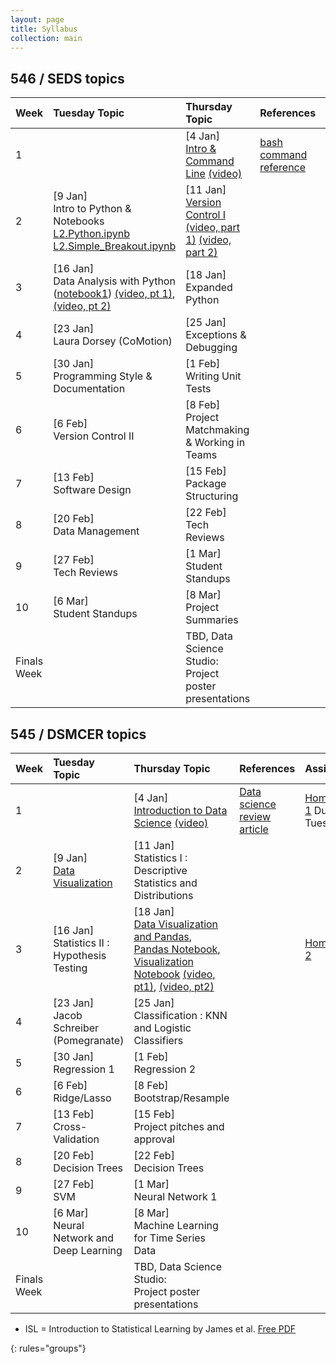 ```yaml
---
layout: page
title: Syllabus
collection: main
---
```


## 546 / SEDS topics

| Week  | Tuesday Topic | Thursday Topic | References | Assignment |
|:------------|:-------------|:----------------|:-------------------|:-------------|
|1| | [4 Jan] <br>[Intro & Command Line](https://github.com/UWDIRECT/UWDIRECT.github.io/blob/master/Wi18_content/SEDS/L1.Intro_Command_Line.pptx?raw=true) [(video)](https://uw.hosted.panopto.com/Panopto/Pages/Viewer.aspx?id=012e38eb-2601-4d51-b338-a85e0172fb98) | [bash command reference](https://github.com/UWDIRECT/UWDIRECT.github.io/raw/master/Wi18_content/SEDS/CSE%20390%20Bash%20Command%20Reference.pdf) | |
|2| [9 Jan] <br> Intro to Python & Notebooks<br>[L2.Python.ipynb](https://raw.githubusercontent.com/UWDIRECT/UWDIRECT.github.io/master/Wi18_content/SEDS/L2.Python.ipynb)<br>[L2.Simple_Breakout.ipynb](https://raw.githubusercontent.com/UWDIRECT/UWDIRECT.github.io/master/Wi18_content/SEDS/L2.Simple_Breakout.ipynb) | [11 Jan] <br> [Version Control I](https://github.com/UWDIRECT/UWDIRECT.github.io/blob/master/Wi18_content/SEDS/L3.Version_Control_p2.pptx?raw=true) [(video, part 1)](https://uw.hosted.panopto.com/Panopto/Pages/Viewer.aspx?id=32ca4b50-7ac0-45c5-8148-a865014267f4) [(video, part 2)](https://uw.hosted.panopto.com/Panopto/Pages/Viewer.aspx?id=8d926a52-95f5-499f-bce4-a865017340af) | | |
|3| [16 Jan] <br> Data Analysis with Python ([notebook1](https://raw.githubusercontent.com/UWDIRECT/UWDIRECT.github.io/master/Wi18_content/SEDS/L4.Procedural_Python.ipynb)) [(video, pt 1)](https://uw.hosted.panopto.com/Panopto/Pages/Viewer.aspx?id=5a8606e1-f19f-4856-8bc3-a86a0142b91a), [(video, pt 2)](https://uw.hosted.panopto.com/Panopto/Pages/Viewer.aspx?id=36370308-22c1-46d4-ada0-a86a01737839) | [18 Jan] <br> Expanded Python | | [Homework 1](https://classroom.github.com/a/Rd35Sn1m), [Homework 2](https://classroom.github.com/a/CQbe6UhF)
|4| [23 Jan] <br> Laura Dorsey (CoMotion) | [25 Jan] <br> Exceptions & Debugging | |
|5| [30 Jan] <br> Programming Style & Documentation | [1 Feb] <br> Writing Unit Tests| |
|6| [6 Feb] <br> Version Control II | [8 Feb] <br> Project Matchmaking & Working in Teams | |
|7| [13 Feb] <br> Software Design | [15 Feb] <br> Package Structuring | |
|8| [20 Feb] <br> Data Management | [22 Feb] <br> Tech Reviews | |
|9| [27 Feb] <br> Tech Reviews | [1 Mar] <br> Student Standups | |
|10| [6 Mar] <br> Student Standups | [8 Mar] <br> Project Summaries | |
|Finals Week| | TBD, Data Science Studio:<br>Project poster presentations | | |

## 545 / DSMCER topics  

| Week  | Tuesday Topic | Thursday Topic | References | Assignment |
|:------------|:-------------|:----------------|:-------------------|:-------------|
|1| | [4 Jan] <br> [Introduction to Data Science](https://github.com/UWDIRECT/UWDIRECT.github.io/raw/master/Wi18_content/DSMCER/L1_Intro_to_Data_Science.pdf) [(video)](https://uw.hosted.panopto.com/Panopto/Pages/Viewer.aspx?id=a7ff398a-5540-4288-b0d0-a85e01421b3a) | [Data science review article](http://onlinelibrary.wiley.com/doi/10.1002/aic.15192/full) | [Homework 1](https://classroom.github.com/a/8vkcoV8e) Due Tuesday|
|2| [9 Jan] <br> [Data Visualization](https://github.com/UWDIRECT/UWDIRECT.github.io/blob/master/Wi18_content/DSMCER/L3.Visualization.pptx?raw=true) | [11 Jan] <br> Statistics I : Descriptive Statistics and Distributions |  |
|3| [16 Jan] <br> Statistics II : Hypothesis Testing | [18 Jan] <br> [Data Visualization and Pandas](https://github.com/UWDIRECT/UWDIRECT.github.io/blob/master/Wi18_content/DSMCER/L5.Visualization.pptx?raw=true), [Pandas Notebook](https://github.com/UWDIRECT/UWDIRECT.github.io/raw/master/Wi18_content/DSMCER/L4.Pandas.ipynb), [Visualization Notebook](https://github.com/UWDIRECT/UWDIRECT.github.io/raw/master/Wi18_content/DSMCER/L5.Visualization.ipynb) [(video, pt1)](https://uw.hosted.panopto.com/Panopto/Pages/Viewer.aspx?id=eb3d3d26-e17e-4ff5-b146-a86c01409360), [(video, pt2)](https://uw.hosted.panopto.com/Panopto/Pages/Viewer.aspx?id=1efe3ae0-a067-4dfe-bc31-a86c01742b3b)  | | [Homework 2](https://classroom.github.com/a/bZoozAaF)
|4| [23 Jan] <br> Jacob Schreiber (Pomegranate) | [25 Jan] <br> Classification : KNN and Logistic Classifiers | |
|5| [30 Jan] <br> Regression 1 | [1 Feb] <br> Regression 2 | |
|6| [6 Feb] <br> Ridge/Lasso | [8 Feb] <br> Bootstrap/Resample | |
|7| [13 Feb] <br> Cross-Validation | [15 Feb] <br> Project pitches and approval | |
|8| [20 Feb] <br> Decision Trees | [22 Feb] <br> Decision Trees | |
|9| [27 Feb] <br> SVM | [1 Mar] <br> Neural Network 1 | |
|10| [6 Mar] <br> Neural Network and Deep Learning | [8 Mar] <br> Machine Learning for Time Series Data | |
|Finals Week| | TBD, Data Science Studio:<br>Project poster presentations | | |


* ISL = Introduction to Statistical Learning by James et al. [Free PDF](http://www-bcf.usc.edu/~gareth/ISL/)

{: rules="groups"}

